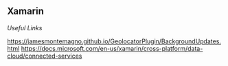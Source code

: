 
Xamarin
-------

*Useful Links*

https://jamesmontemagno.github.io/GeolocatorPlugin/BackgroundUpdates.html
https://docs.microsoft.com/en-us/xamarin/cross-platform/data-cloud/connected-services

